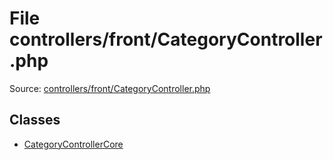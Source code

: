 File controllers/front/CategoryController.php
=========

Source: [controllers/front/CategoryController.php](https://github.com/PrestaShop/PrestaShop/blob/1.6.1.0/controllers/front/CategoryController.php)


Classes
-------

* [CategoryControllerCore](class.CategoryControllerCore.md)

